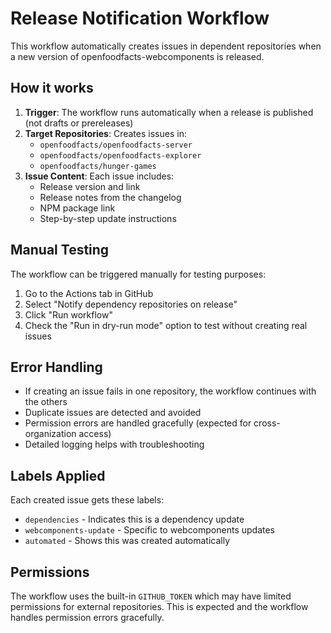 # Release Notification Workflow

This workflow automatically creates issues in dependent repositories when a new version of openfoodfacts-webcomponents is released.

## How it works

1. **Trigger**: The workflow runs automatically when a release is published (not drafts or prereleases)
2. **Target Repositories**: Creates issues in:
   - `openfoodfacts/openfoodfacts-server`
   - `openfoodfacts/openfoodfacts-explorer` 
   - `openfoodfacts/hunger-games`
3. **Issue Content**: Each issue includes:
   - Release version and link
   - Release notes from the changelog
   - NPM package link
   - Step-by-step update instructions

## Manual Testing

The workflow can be triggered manually for testing purposes:

1. Go to the Actions tab in GitHub
2. Select "Notify dependency repositories on release"
3. Click "Run workflow"
4. Check the "Run in dry-run mode" option to test without creating real issues

## Error Handling

- If creating an issue fails in one repository, the workflow continues with the others
- Duplicate issues are detected and avoided
- Permission errors are handled gracefully (expected for cross-organization access)
- Detailed logging helps with troubleshooting

## Labels Applied

Each created issue gets these labels:
- `dependencies` - Indicates this is a dependency update
- `webcomponents-update` - Specific to webcomponents updates  
- `automated` - Shows this was created automatically

## Permissions

The workflow uses the built-in `GITHUB_TOKEN` which may have limited permissions for external repositories. This is expected and the workflow handles permission errors gracefully.